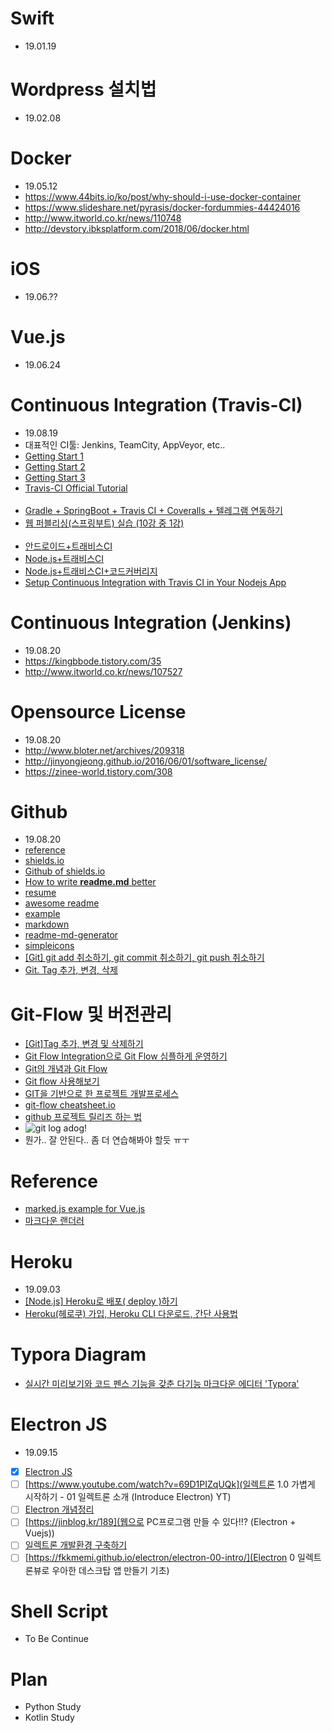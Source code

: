 # Swift
 - 19.01.19

# Wordpress 설치법
 - 19.02.08

# Docker
 - 19.05.12
 - https://www.44bits.io/ko/post/why-should-i-use-docker-container
 - https://www.slideshare.net/pyrasis/docker-fordummies-44424016
 - http://www.itworld.co.kr/news/110748
 - http://devstory.ibksplatform.com/2018/06/docker.html

# iOS
 - 19.06.??

# Vue.js
 - 19.06.24
 
# Continuous Integration (Travis-CI)
 - 19.08.19
 - 대표적인 CI툴: Jenkins, TeamCity, AppVeyor, etc..
 - [Getting Start 1](https://gompangs.tistory.com/entry/GIT-CIcontinuous-Integration%EB%9E%80-travis-%EC%82%AC%EC%9A%A9%EB%B2%95)
 - [Getting Start 2](http://guswnsxodlf.github.io/how-to-use-travis-ci)
 - [Getting Start 3](https://nesoy.github.io/articles/2017-01/travis-ci)
 - [Travis-CI Official Tutorial](https://docs.travis-ci.com/user/tutorial/) <br><br>
 - [Gradle + SpringBoot + Travis CI + Coveralls + 텔레그램 연동하기](https://jojoldu.tistory.com/275)
 - [웹 퍼블리싱(스프링부트) 실습 (10강 중 1강)](https://jojoldu.tistory.com/250?category=635883) <br><br>
 - [안드로이드+트래비스CI](https://androidhuman.tistory.com/540)
 - [Node.js+트래비스CI](https://blog.outsider.ne.kr/781)
 - [Node.js+트래비스CI+코드커버리지](https://sanghaklee.tistory.com/53)
 - [Setup Continuous Integration with Travis CI in Your Nodejs App](https://dev.to/lauragift21/setup-continuous-integration-with-travis-ci-in-your-nodejs-app-26i2)

# Continuous Integration (Jenkins)
 - 19.08.20
 - https://kingbbode.tistory.com/35
 - http://www.itworld.co.kr/news/107527
 
# Opensource License
 - 19.08.20
 - http://www.bloter.net/archives/209318
 - http://jinyongjeong.github.io/2016/06/01/software_license/
 - https://zinee-world.tistory.com/308

# Github
 - 19.08.20
 - [reference](https://www.lesstif.com/pages/viewpage.action?pageId=54952153)
 - [shields.io](https://shields.io/)
 - [Github of shields.io](https://github.com/badges/shields)
 - [How to write **readme.md** better](https://newhiwoong.github.io/%EA%B8%B0%ED%83%80%20%EC%A0%95%EB%B3%B4%20%EA%B3%B5%EC%9C%A0/%EC%88%98%EC%A4%80%EA%B8%89%EC%9D%98-Github-README.md-%EC%9E%91%EC%84%B1%ED%95%98%EA%B8%B0)
 - [resume](https://sujinlee.me/professional-github/)
 - [awesome readme](https://github.com/matiassingers/awesome-readme)
 - [example](https://github.com/sujinleeme/readme-template/tree/master/korean)
 - [markdown](https://how-to-use.tistory.com/2)
 - [readme-md-generator](https://github.com/kefranabg/readme-md-generator)
 - [simpleicons](https://simpleicons.org/)
 - [[Git] git add 취소하기, git commit 취소하기, git push 취소하기](https://gmlwjd9405.github.io/2018/05/25/git-add-cancle.html)
 - [Git. Tag 추가, 변경, 삭제](https://devmjun.github.io/archive/GitTag)

# Git-Flow 및 버전관리
 - [[Git]Tag 추가, 변경 및 삭제하기](http://minsone.github.io/git/git-addtion-and-modified-delete-tag)
 - [Git Flow Integration으로 Git Flow 심플하게 운영하기](https://jojoldu.tistory.com/268)
 - [Git의 개념과 Git Flow](https://cupjoo.tistory.com/6)
 - [Git flow 사용해보기](https://boxfoxs.tistory.com/347)
 - [GIT을 기반으로 한 프로젝트 개발프로세스](https://gist.github.com/ihoneymon/a28138ee5309c73e94f9)
 - [git-flow cheatsheet.io](https://danielkummer.github.io/git-flow-cheatsheet/index.ko_KR.html)
 - [github 프로젝트 릴리즈 하는 법](https://www.lesstif.com/pages/viewpage.action?pageId=20774996)
 - ![git log adog!](https://i.stack.imgur.com/ElVkf.jpg)
 - 뭔가.. 잘 안된다.. 좀 더 연습해봐야 할듯 ㅠㅜ

# Reference
 - [marked.js example for Vue.js](https://vuejs.org/v2/examples/)
 - [마크다운 랜더러](https://derveljunit.tistory.com/287)

 # Heroku
  - 19.09.03
  - [[Node.js] Heroku로 배포( deploy )하기](https://victorydntmd.tistory.com/112)
  - [Heroku(헤로쿠) 가입, Heroku CLI 다운로드, 간단 사용법](https://www.a-mean-blog.com/ko/blog/%EB%8B%A8%ED%8E%B8%EA%B0%95%EC%A2%8C/_/Heroku-%ED%97%A4%EB%A1%9C%EC%BF%A0-%EA%B0%80%EC%9E%85-Heroku-CLI-%EB%8B%A4%EC%9A%B4%EB%A1%9C%EB%93%9C-%EA%B0%84%EB%8B%A8-%EC%82%AC%EC%9A%A9%EB%B2%95)

# Typora Diagram
 - [실시간 미리보기와 코드 펜스 기능을 갖춘 다기능 마크다운 에디터 'Typora'](https://macnews.tistory.com/4799)

# Electron JS
 - 19.09.15
 - [x] [Electron JS](https://electronjs.org/#apps)
 - [ ] [https://www.youtube.com/watch?v=69D1PIZqUQk](일렉트론 1.0 가볍게 시작하기 - 01 일렉트론 소개 (Introduce Electron) YT)
 - [ ] [Electron 개념정리](https://cyberx.tistory.com/206)
 - [ ] [https://jinblog.kr/189](웹으로 PC프로그램 만들 수 있다!!? (Electron + Vuejs))
 - [ ] [일렉트론 개발환경 구축하기](https://cyberx.tistory.com/209)
 - [ ] [https://fkkmemi.github.io/electron/electron-00-intro/](Electron 0 일렉트론뷰로 우아한 데스크탑 앱 만들기 기초)

# Shell Script
 - To Be Continue

# Plan
 - Python Study
 - Kotlin Study
 






